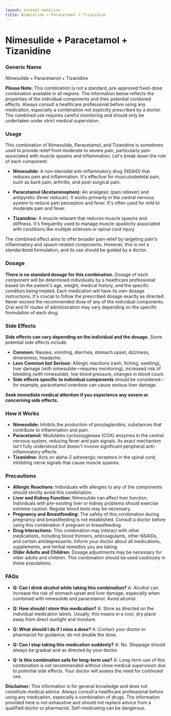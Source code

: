 ```yaml
---
layout: minimal-medicine
title: Nimesulide + Paracetamol + Tizanidine
---
```


# Nimesulide + Paracetamol + Tizanidine
### Generic Name
Nimesulide + Paracetamol + Tizanidine

**Please Note:**  This combination is not a standard, pre-approved fixed-dose combination available in all regions. The information below reflects the properties of the individual components and their potential combined effects.  Always consult a healthcare professional before using any medication, especially a combination not explicitly prescribed by a doctor.  The combined use requires careful monitoring and should only be undertaken under strict medical supervision.

### Usage

This combination of Nimesulide, Paracetamol, and Tizanidine is sometimes used to provide relief from moderate to severe pain, particularly pain associated with muscle spasms and inflammation.  Let's break down the role of each component:

* **Nimesulide:** A non-steroidal anti-inflammatory drug (NSAID) that reduces pain and inflammation. It's effective for musculoskeletal pain, such as back pain, arthritis, and post-surgical pain.

* **Paracetamol (Acetaminophen):** An analgesic (pain reliever) and antipyretic (fever reducer).  It works primarily in the central nervous system to reduce pain perception and fever. It's often used for mild to moderate pain and fever.

* **Tizanidine:** A muscle relaxant that reduces muscle spasms and stiffness. It's frequently used to manage muscle spasticity associated with conditions like multiple sclerosis or spinal cord injury.


The combined effect aims to offer broader pain relief by targeting pain's inflammatory and spasm-related components.  However, this is not a standardized formulation, and its use should be guided by a doctor.


### Dosage

**There is no standard dosage for this combination.**  Dosage of each component will be determined individually by a healthcare professional based on the patient's age, weight, medical history, and the specific condition being treated.  Each medication will have its own dosage instructions.  It's crucial to follow the prescribed dosage exactly as directed. Never exceed the recommended dose of any of the individual components.  Oral and IV routes of administration may vary depending on the specific formulation of each drug.


### Side Effects

**Side effects can vary depending on the individual and the dosage.**  Some potential side effects include:

* **Common:**  Nausea, vomiting, diarrhea, stomach upset, dizziness, drowsiness, headache.
* **Less Common but Serious:** Allergic reactions (rash, itching, swelling), liver damage (with nimesulide—requires monitoring), increased risk of bleeding (with nimesulide), low blood pressure, changes in blood count.
* **Side effects specific to individual components** should be considered – for example, paracetamol overdose can cause serious liver damage.


**Seek immediate medical attention if you experience any severe or concerning side effects.**


### How it Works

* **Nimesulide:** Inhibits the production of prostaglandins, substances that contribute to inflammation and pain.
* **Paracetamol:**  Modulates cyclooxygenase (COX) enzymes in the central nervous system, reducing fever and pain signals.  Its exact mechanism isn't fully understood but doesn't involve significant peripheral anti-inflammatory effects.
* **Tizanidine:** Acts on alpha-2 adrenergic receptors in the spinal cord, inhibiting nerve signals that cause muscle spasms.



### Precautions

* **Allergic Reactions:**  Individuals with allergies to any of the components should strictly avoid this combination.
* **Liver and Kidney Function:**  Nimesulide can affect liver function. Individuals with pre-existing liver or kidney problems should exercise extreme caution.  Regular blood tests may be necessary.
* **Pregnancy and Breastfeeding:**  The safety of this combination during pregnancy and breastfeeding is not established. Consult a doctor before using this combination if pregnant or breastfeeding.
* **Drug Interactions:** This combination may interact with other medications, including blood thinners, anticoagulants, other NSAIDs, and certain antidepressants.  Inform your doctor about all medications, supplements, and herbal remedies you are taking.
* **Older Adults and Children:**  Dosage adjustments may be necessary for older adults and children.  This combination should be used cautiously in these populations.

### FAQs

* **Q: Can I drink alcohol while taking this combination?**  A: Alcohol can increase the risk of stomach upset and liver damage, especially when combined with nimesulide and paracetamol.  Avoid alcohol.

* **Q: How should I store this medication?** A: Store as directed on the individual medication labels. Usually, this means in a cool, dry place away from direct sunlight and moisture.

* **Q: What should I do if I miss a dose?** A: Contact your doctor or pharmacist for guidance; do not double the dose.

* **Q: Can I stop taking this medication suddenly?** A: No.  Stoppage should always be gradual and as directed by your doctor.

* **Q: Is this combination safe for long-term use?** A: Long-term use of this combination is not recommended without close medical supervision due to potential side effects.  Your doctor will assess the need for continued use.


**Disclaimer:** This information is for general knowledge and does not constitute medical advice.  Always consult a healthcare professional before using any medication, especially a combination of drugs.  The information provided here is not exhaustive and should not replace advice from a qualified doctor or pharmacist.  Self-medicating can be dangerous.
